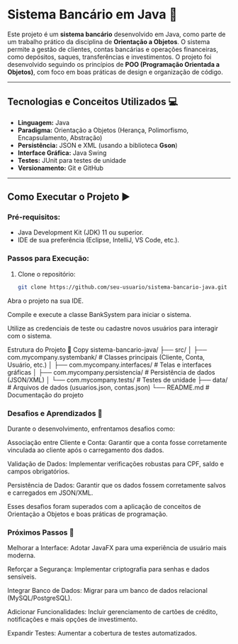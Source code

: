 # Sistema Bancário em Java 🏦

Este projeto é um **sistema bancário** desenvolvido em Java, como parte de um trabalho prático da disciplina de **Orientação a Objetos**. O sistema permite a gestão de clientes, contas bancárias e operações financeiras, como depósitos, saques, transferências e investimentos. O projeto foi desenvolvido seguindo os princípios de **POO (Programação Orientada a Objetos)**, com foco em boas práticas de design e organização de código.

---
## Tecnologias e Conceitos Utilizados 💻

- **Linguagem:** Java
- **Paradigma:** Orientação a Objetos (Herança, Polimorfismo, Encapsulamento, Abstração)
- **Persistência:** JSON e XML (usando a biblioteca **Gson**)
- **Interface Gráfica:** Java Swing
- **Testes:** JUnit para testes de unidade
- **Versionamento:** Git e GitHub

---

## Como Executar o Projeto ▶️

### Pré-requisitos:
- Java Development Kit (JDK) 11 ou superior.
- IDE de sua preferência (Eclipse, IntelliJ, VS Code, etc.).

### Passos para Execução:
1. Clone o repositório:
   ```bash
   git clone https://github.com/seu-usuario/sistema-bancario-java.git
Abra o projeto na sua IDE.

Compile e execute a classe BankSystem para iniciar o sistema.

Utilize as credenciais de teste ou cadastre novos usuários para interagir com o sistema.

Estrutura do Projeto 📂
Copy
sistema-bancario-java/
├── src/
│   ├── com.mycompany.systembank/       # Classes principais (Cliente, Conta, Usuário, etc.)
│   ├── com.mycompany.interfaces/       # Telas e interfaces gráficas
│   ├── com.mycompany.persistencia/     # Persistência de dados (JSON/XML)
│   └── com.mycompany.tests/            # Testes de unidade
├── data/                               # Arquivos de dados (usuarios.json, contas.json)
└── README.md                           # Documentação do projeto



### Desafios e Aprendizados 🧠
Durante o desenvolvimento, enfrentamos desafios como:

Associação entre Cliente e Conta: Garantir que a conta fosse corretamente vinculada ao cliente após o carregamento dos dados.

Validação de Dados: Implementar verificações robustas para CPF, saldo e campos obrigatórios.

Persistência de Dados: Garantir que os dados fossem corretamente salvos e carregados em JSON/XML.

Esses desafios foram superados com a aplicação de conceitos de Orientação a Objetos e boas práticas de programação.

### Próximos Passos 🚧
Melhorar a Interface: Adotar JavaFX para uma experiência de usuário mais moderna.

Reforçar a Segurança: Implementar criptografia para senhas e dados sensíveis.

Integrar Banco de Dados: Migrar para um banco de dados relacional (MySQL/PostgreSQL).

Adicionar Funcionalidades: Incluir gerenciamento de cartões de crédito, notificações e mais opções de investimento.

Expandir Testes: Aumentar a cobertura de testes automatizados.
